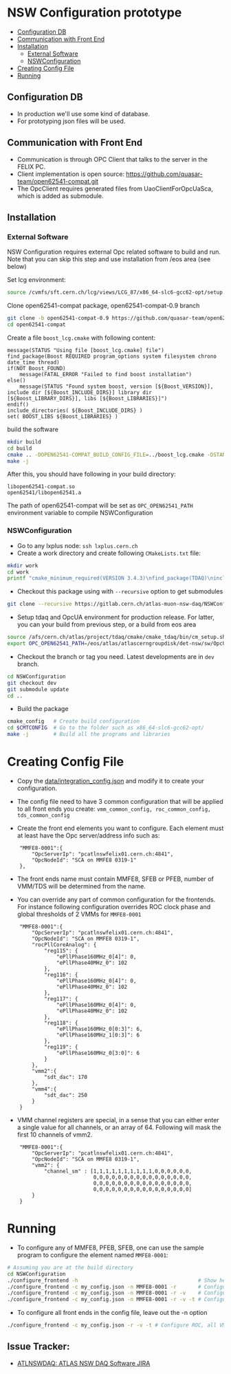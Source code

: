 # NSW Configuration prototype

* [Configuration DB](#configuration-db)
* [Communication with Front End](#communication-with-front-end)
* [Installation](#Installation)
  * [External Software](#external-software)
  * [NSWConfiguration](#nswconfiguration)
* [Creating Config File](#creating-config-file)
* [Running](#Running)

## Configuration DB

* In production we'll use some kind of database.
* For prototyping json files will be used.

## Communication with Front End

* Communication is through OPC Client that talks to the server in the FELIX PC.
* Client implementation is open source: https://github.com/quasar-team/open62541-compat.git
* The OpcClient requires generated files from UaoClientForOpcUaSca, which is added as submodule.

## Installation

### External Software

NSW Configuration requires external Opc related software to build and run.
Note that you can skip this step and use installation from /eos area (see below)

Set lcg environment:
```bash
source /cvmfs/sft.cern.ch/lcg/views/LCG_87/x86_64-slc6-gcc62-opt/setup.sh
```

Clone open62541-compat package, open62541-compat-0.9 branch
```bash
git clone -b open62541-compat-0.9 https://github.com/quasar-team/open62541-compat.git
cd open62541-compat
```

Create a file ```boost_lcg.cmake``` with following content:

```
message(STATUS "Using file [boost_lcg.cmake] file")
find_package(Boost REQUIRED program_options system filesystem chrono date_time thread)
if(NOT Boost_FOUND)
    message(FATAL_ERROR "Failed to find boost installation")
else()
    message(STATUS "Found system boost, version [${Boost_VERSION}], include dir [${Boost_INCLUDE_DIRS}] library dir [${Boost_LIBRARY_DIRS}], libs [${Boost_LIBRARIES}]")
endif()
include_directories( ${Boost_INCLUDE_DIRS} )
set( BOOST_LIBS ${Boost_LIBRARIES} )
```

build the software
```bash
mkdir build
cd build
cmake .. -DOPEN62541-COMPAT_BUILD_CONFIG_FILE=../boost_lcg.cmake -DSTANDALONE_BUILD=ON -DSTANDALONE_BUILD_SHARED=ON -DSKIP_TESTS=ON
make -j
```

After this, you should have following in your build directory:
```
libopen62541-compat.so
open62541/libopen62541.a
```

The path of open62541-compat will be set as ```OPC_OPEN62541_PATH``` environment variable to compile NSWConfiguration

### NSWConfiguration

* Go to any lxplus node: ```ssh lxplus.cern.ch```
* Create a work directory and create following ```CMakeLists.txt``` file:

```bash
mkdir work
cd work
printf "cmake_minimum_required(VERSION 3.4.3)\nfind_package(TDAQ)\ninclude(CTest)\ntdaq_project(NSWDAQ 1.0.0 USES tdaq 7.1.0)\n" > CMakeLists.txt
```

* Checkout this package using with `--recursive` option to get submodules

```bash
git clone --recursive https://gitlab.cern.ch/atlas-muon-nsw-daq/NSWConfiguration.git
```
* Setup tdaq and OpcUA environment for production release.
  For latter, you can your build from previous step, or a build from eos area

```bash
source /afs/cern.ch/atlas/project/tdaq/cmake/cmake_tdaq/bin/cm_setup.sh prod
export OPC_OPEN62541_PATH=/eos/atlas/atlascerngroupdisk/det-nsw/sw/OpcUa/open62541-compat-0.9/
```

* Checkout the branch or tag you need. Latest developments are in `dev` branch.
```bash
cd NSWConfiguration
git checkout dev
git submodule update
cd ..
```

* Build the package

```bash
cmake_config   # Create build configuration
cd $CMTCONFIG  # Go to the folder such as x86_64-slc6-gcc62-opt/
make -j        # Build all the programs and libraries
```

# Creating Config File

* Copy the [data/integration_config.json](data/integration_config.json)
  and modify it to create your configuration.
  

* The config file need to have 3 common configuration that will be applied to all
  front ends you create: ```vmm_common_config, roc_common_config, tds_common_config```

* Create the front end elements you want to configure. Each element must
  at least have the Opc server/address info such as:
```
    "MMFE8-0001":{
        "OpcServerIp": "pcatlnswfelix01.cern.ch:4841",
        "OpcNodeId": "SCA on MMFE8 0319-1"
    },
```

* The front ends name must contain MMFE8, SFEB or PFEB, number of VMM/TDS
  will be determined from the name.

* You can override any part of common configuration for the frontends.
  For instance following configuration overrides ROC clock phase and 
  global thresholds of 2 VMMs for ```MMFE8-0001```

```
    "MMFE8-0001":{
        "OpcServerIp": "pcatlnswfelix01.cern.ch:4841",
        "OpcNodeId": "SCA on MMFE8 0319-1",
        "rocPllCoreAnalog": {
            "reg115": {
                "ePllPhase160MHz_0[4]": 0,
                "ePllPhase40MHz_0": 102
            },
            "reg116": {
                "ePllPhase160MHz_0[4]": 0,
                "ePllPhase40MHz_0": 102
            },
            "reg117": {
                "ePllPhase160MHz_0[4]": 0,
                "ePllPhase40MHz_0": 102
            },
            "reg118": {
                "ePllPhase160MHz_0[0:3]": 6,
                "ePllPhase160MHz_1[0:3]": 6
            },
            "reg119": {
                "ePllPhase160MHz_0[3:0]": 6
            }
        },
        "vmm2":{
            "sdt_dac": 170
        },
        "vmm4":{
            "sdt_dac": 250
        }
    }
```

* VMM channel registers are special, in a sense that you can either enter a single value
  for all channels, or an array of 64. Following will mask the first 10 channels of vmm2.
```
    "MMFE8-0001":{
        "OpcServerIp": "pcatlnswfelix01.cern.ch:4841",
        "OpcNodeId": "SCA on MMFE8 0319-1",
        "vmm2": {
            "channel_sm" : [1,1,1,1,1,1,1,1,1,1,0,0,0,0,0,0,
                            0,0,0,0,0,0,0,0,0,0,0,0,0,0,0,0,
                            0,0,0,0,0,0,0,0,0,0,0,0,0,0,0,0,
                            0,0,0,0,0,0,0,0,0,0,0,0,0,0,0,0]
        }
    }
```

# Running
* To configure any of MMFE8, PFEB, SFEB, one can use the sample program
  to configure the element named ```MMFE8-0001```:

```bash
# Assuming you are at the build directory
cd NSWConfiguration
./configure_frontend -h                                       # Show help
./configure_frontend -c my_config.json -n MMFE8-0001 -r       # Configure ROC with config file my_config.json
./configure_frontend -c my_config.json -n MMFE8-0001 -r -v    # Configure ROC and all VMMs
./configure_frontend -c my_config.json -n MMFE8-0001 -r -v -t # Configure ROC, all VMMs and TDSs
```

* To configure all front ends in the config file, leave out the -n option

```bash
./configure_frontend -c my_config.json -r -v -t # Configure ROC, all VMMs and TDSs on all front ends in config file
```

## Issue Tracker:
* [ATLNSWDAQ: ATLAS NSW DAQ Software JIRA](https://its.cern.ch/jira/projects/ATLNSWDAQ)
